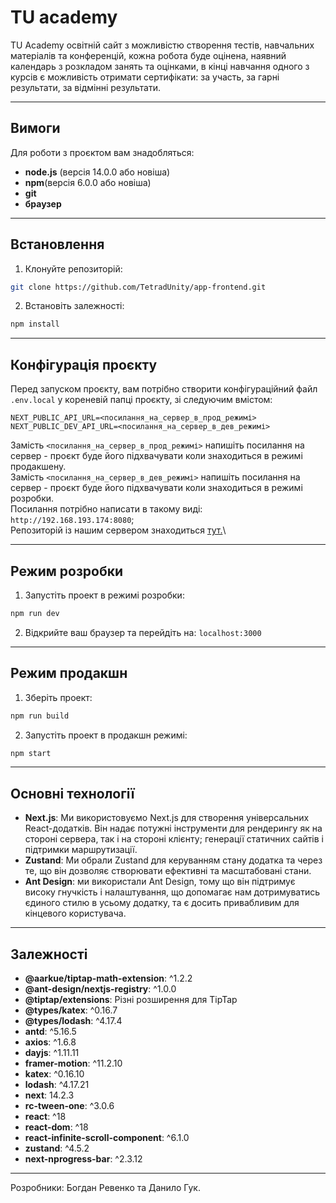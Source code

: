 # TU academy
TU Academy освітній сайт з можливістю створення тестів, навчальних матеріалів та конференцій, кожна робота буде оцінена, наявний календарь з розкладом занять та оцінками, в кінці навчання одного з курсів є можливість отримати сертифікати: за участь, за гарні результати, за відмінні результати.

---
## Вимоги 
Для роботи з проєктом вам знадобляться:
* **node.js** (версія 14.0.0 або новіша)
* **npm**(версія 6.0.0 або новіша)
* **git**
* **браузер**

--- 
## Встановлення
1. Клонуйте репозиторій:
```bash
git clone https://github.com/TetradUnity/app-frontend.git
```
2. Встановіть залежності:
```bash
npm install
```
---
## Конфігурація проєкту
Перед запуском проєкту, вам потрібно створити конфігураційний файл `.env.local` у кореневій папці проєкту, зі следуючим вмістом:
```env
NEXT_PUBLIC_API_URL=<посилання_на_сервер_в_прод_режимі>
NEXT_PUBLIC_DEV_API_URL=<посилання_на_сервер_в_дев_режимі>
```
Замість `<посилання_на_сервер_в_прод_режимі>` напишіть посилання на сервер - проєкт буде його підхвачувати коли знаходиться в режимі продакшену.\
Замість `<посилання_на_сервер_в_дев_режимі>` напишіть посилання на сервер - проєкт буде його підхвачувати коли знаходиться в режимі розробки.\
Посилання потрібно написати в такому виді: `http://192.168.193.174:8080`;\
Репозиторій із нашим сервером знаходиться [тут.](https://github.com/TetradUnity/backend)\

---
## Режим розробки
1. Запустіть проект в режимі розробки:
```bash
npm run dev
```
2. Відкрийте ваш браузер та перейдіть на: `localhost:3000`

---
## Режим продакшн
1. Зберіть проект:
```bash
npm run build
```
2. Запустіть проект в продакшн режимі:
```bash
npm start
```

---
## Основні технології
* **Next.js**: Ми використовуємо Next.js для створення універсальних React-додатків. Він надає потужні інструменти для рендерингу як на стороні сервера, так і на стороні клієнту; генерації статичних сайтів і підтримки маршрутизації.
* **Zustand**: Ми обрали Zustand для керуванням стану додатка та через те, що він дозволяє створювати ефективні та масштабовані стани.
* **Ant Design**: ми використали Ant Design, тому що він підтримує високу гнучкість і налаштування, що допомагає нам дотримуватись єдиного стилю в усьому додатку, та є досить привабливим для кінцевого користувача.

---
## Залежності
* **@aarkue/tiptap-math-extension**: ^1.2.2
* **@ant-design/nextjs-registry**: ^1.0.0
* **@tiptap/extensions**: Різні розширення для TipTap
* **@types/katex**: ^0.16.7
* **@types/lodash**: ^4.17.4
* **antd**: ^5.16.5
* **axios**: ^1.6.8
* **dayjs**: ^1.11.11
* **framer-motion**: ^11.2.10
* **katex**: ^0.16.10
* **lodash**: ^4.17.21
* **next**: 14.2.3
* **rc-tween-one**: ^3.0.6
* **react**: ^18
* **react-dom**: ^18
* **react-infinite-scroll-component**: ^6.1.0
* **zustand**: ^4.5.2
* **next-nprogress-bar**: ^2.3.12

---
Розробники: Богдан Ревенко та Данило Гук.